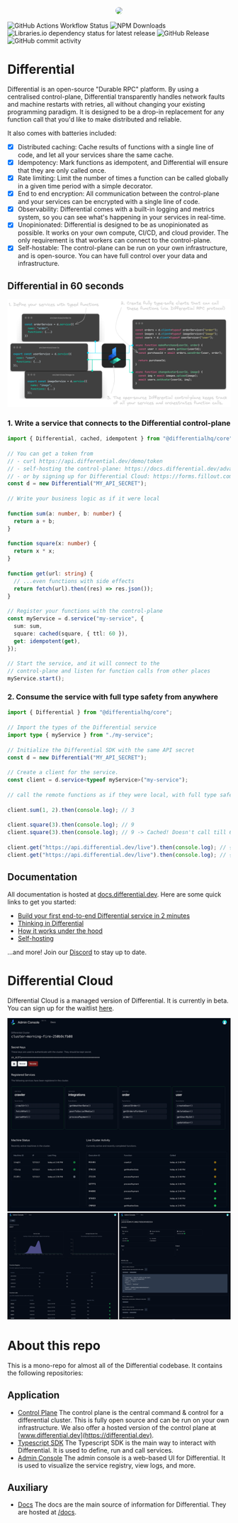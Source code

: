 <p align="center">
  <img src="https://cdn.differential.dev/logo.png" width="200" style="border-radius: 10px" />
</p>

![GitHub Actions Workflow Status](https://img.shields.io/github/actions/workflow/status/differentialhq/differential/test-and-docs.yml) ![NPM Downloads](https://img.shields.io/npm/dm/%40differentialhq%2Fcore) ![Libraries.io dependency status for latest release](https://img.shields.io/librariesio/release/npm/%40differentialhq%2Fcore) ![GitHub Release](https://img.shields.io/github/v/release/differentialhq/differential) ![GitHub commit activity](https://img.shields.io/github/commit-activity/m/differentialhq/differential)

# Differential

Differential is an open-source "Durable RPC" platform. By using a centralised control-plane, Differential transparently handles network faults and machine restarts with retries, all without changing your existing programming paradigm. It is designed to be a drop-in replacement for any function call that you'd like to make distributed and reliable.

It also comes with batteries included:

- [x] Distributed caching: Cache results of functions with a single line of code, and let all your services share the same cache.
- [x] Idempotency: Mark functions as idempotent, and Differential will ensure that they are only called once.
- [x] Rate limiting: Limit the number of times a function can be called globally in a given time period with a simple decorator.
- [x] End to end encryption: All communication between the control-plane and your services can be encrypted with a single line of code.
- [x] Observability: Differential comes with a built-in logging and metrics system, so you can see what's happening in your services in real-time.
- [x] Unopinionated: Differential is designed to be as unopinionated as possible. It works on your own compute, CI/CD, and cloud provider. The only requirement is that workers can connect to the control-plane.
- [x] Self-hostable: The control-plane can be run on your own infrastructure, and is open-source. You can have full control over your data and infrastructure.

## Differential in 60 seconds

![Alt text](assets/image-3.png)

### 1. Write a service that connects to the Differential control-plane

```ts
import { Differential, cached, idempotent } from "@differentialhq/core";

// You can get a token from
// - curl https://api.differential.dev/demo/token
// - self-hosting the control-plane: https://docs.differential.dev/advanced/self-hosting/
// - or by signing up for Differential Cloud: https://forms.fillout.com/t/9M1VhL8Wxyus
const d = new Differential("MY_API_SECRET");

// Write your business logic as if it were local

function sum(a: number, b: number) {
  return a + b;
}

function square(x: number) {
  return x * x;
}

function get(url: string) {
  // ...even functions with side effects
  return fetch(url).then((res) => res.json());
}

// Register your functions with the control-plane
const myService = d.service("my-service", {
  sum: sum,
  square: cached(square, { ttl: 60 }),
  get: idempotent(get),
});

// Start the service, and it will connect to the
// control-plane and listen for function calls from other places
myService.start();
```

### 2. Consume the service with full type safety from anywhere

```ts
import { Differential } from "@differentialhq/core";

// Import the types of the Differential service
import type { myService } from "./my-service";

// Initialize the Differential SDK with the same API secret
const d = new Differential("MY_API_SECRET");

// Create a client for the service.
const client = d.service<typeof myService>("my-service");

// call the remote functions as if they were local, with full type safety

client.sum(1, 2).then(console.log); // 3

client.square(3).then(console.log); // 9
client.square(3).then(console.log); // 9 -> Cached! Doesn't call till 60 seconds.

client.get("https://api.differential.dev/live").then(console.log); // { status: "ok" }
client.get("https://api.differential.dev/live").then(console.log); // { status: "ok" } -> Idempotent! Doesn't make a network request.
```

## Documentation

All documentation is hosted at [docs.differential.dev](https://docs.differential.dev). Here are some quick links to get you started:

- [Build your first end-to-end Differential service in 2 minutes](https://docs.differential.dev/getting-started/quick-start/)
- [Thinking in Differential](https://docs.differential.dev/getting-started/thinking/)
- [How it works under the hood](https://docs.differential.dev/advanced/architecture/)
- [Self-hosting](https://docs.differential.dev/advanced/self-hosting/)

...and more! Join our [Discord](https://discord.gg/WtZkXv74) to stay up to date.

# Differential Cloud

Differential Cloud is a managed version of Differential. It is currently in beta. You can sign up for the waitlist [here](https://forms.fillout.com/t/9M1VhL8Wxyus).

![](assets/differential-cloud.gif)
![](assets/differential-cloud-2.png)

# About this repo

This is a mono-repo for almost all of the Differential codebase. It contains the following repositories:

## Application

- [Control Plane](./control-plane/) The control plane is the central command & control for a differential cluster. This is fully open source and can be run on your own infrastructure. We also offer a hosted version of the control plane at [www.differential.dev](https://differential.dev).
- [Typescript SDK](./ts-core/) The Typescript SDK is the main way to interact with Differential. It is used to define, run and call services.
- [Admin Console](./admin) The admin console is a web-based UI for Differential. It is used to visualize the service registry, view logs, and more.

## Auxiliary

- [Docs](https://docs.differential.dev) The docs are the main source of information for Differential. They are hosted at [/docs](./docs/).

